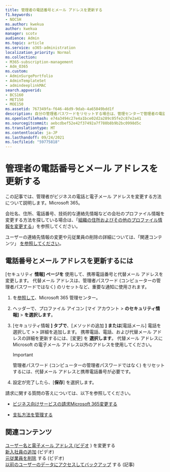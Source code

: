 ```yaml
---
title: 管理者の電話番号とメール アドレスを更新する
f1.keywords:
- NOCSH
ms.author: kwekua
author: kwekua
manager: scotv
audience: Admin
ms.topic: article
ms.service: o365-administration
localization_priority: Normal
ms.collection:
- M365-subscription-management
- Adm_O365
ms.custom:
- AdminSurgePortfolio
- AdminTemplateSet
- admindeeplinkMAC
search.appverid:
- BCS160
- MET150
- MOE150
ms.assetid: 767349fa-f646-46d9-9dab-4a65049bdd1f
description: 自分の管理者パスワードをリセットする場合は、管理センターで管理者の電話番号とメール アドレスを更新します。
ms.openlocfilehash: e74a3494c27e4a1bce02d2a289c05fe2c87e2a41
ms.sourcegitcommit: aebcdbef52e42f37492a7f780b8b9b2bc0998d5c
ms.translationtype: MT
ms.contentlocale: ja-JP
ms.lasthandoff: 09/24/2021
ms.locfileid: "59775818"
---
```

# <a name="update-your-admin-phone-number-and-email-address"></a>管理者の電話番号とメール アドレスを更新する

この記事では、管理者がビジネスの電話と電子メール アドレスを変更する方法について説明します。Microsoft 365。
  
会社名、住所、電話番号、技術的な連絡先情報などの会社のプロファイル情報を変更する方法を探している場合は、「[組織の住所およびその他のプロファイル情報を変更する](change-address-contact-and-more.md)」を参照してください。

ユーザーの連絡先情報の変更や元従業員の削除の詳細については、「関連コンテンツ」 [を参照してください](#related-content)。
  
## <a name="to-update-your-phone-number-and-email-address"></a>電話番号とメール アドレスを更新するには

[セキュリティ **情報] ページを** 使用して、携帯電話番号と代替メール アドレスを変更します。 代替メール アドレスは、管理者パスワード (コンピューターの管理者パスワードではなく) のリセットなど、重要な通知に使用されます。 
  
1. を<a href="https://go.microsoft.com/fwlink/p/?linkid=2024339" target="_blank">参照して</a>、Microsoft 365 管理センター。

2. ヘッダーで、プロファイル アイコン [マイ アカウント \> **のセキュリティ情報]** \> **を選択します**。

3. [セキュリティ情報 **] タブで**、[メソッドの追加 **] または**[電話メール] 電話を選択して \>  \> 詳細を追加します。  携帯電話、電話、および代替メール アドレスの詳細を更新するには、[変更] を **選択します**。 代替メール アドレスに Microsoft の電子メール アドレス以外のアドレスを使用してください。

    > [!IMPORTANT]
    > 管理者パスワード (コンピューターの管理者パスワードではなく) をリセットするには、代替メール アドレスと携帯電話番号が必要です。

4. 設定が完了したら、[**保存**] を選択します。
  
請求に関する質問の答えについては、以下を参照してください。
  
- [ビジネス向けサービスの請求Microsoft 365変更する](../../commerce/billing-and-payments/change-your-billing-addresses.md)

- [支払方法を管理する](../../commerce/billing-and-payments/manage-payment-methods.md)

## <a name="related-content"></a>関連コンテンツ

[ユーザー名と電子メール アドレス (ビデオ](../add-users/change-a-user-name-and-email-address.md) ) を変更する\
[新入社員の追加](../add-users/add-new-employee.md) (ビデオ)\
[元従業員を削除](../add-users/remove-former-employee.md) する (ビデオ)\
[以前のユーザーのデータにアクセスしてバックアップ](../add-users/get-access-to-and-back-up-a-former-user-s-data.md) する (記事)